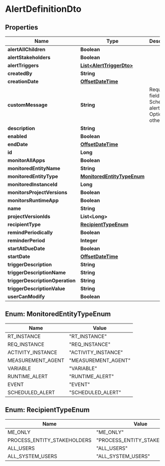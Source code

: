 
# AlertDefinitionDto

## Properties
Name | Type | Description | Notes
------------ | ------------- | ------------- | -------------
**alertAllChildren** | **Boolean** |  |  [optional]
**alertStakeholders** | **Boolean** |  |  [optional]
**alertTriggers** | [**List&lt;AlertTriggerDto&gt;**](AlertTriggerDto.md) |  | 
**createdBy** | **String** |  |  [optional]
**creationDate** | [**OffsetDateTime**](OffsetDateTime.md) |  |  [optional]
**customMessage** | **String** | Required field for Scheduled alerts, Optional for other types | 
**description** | **String** |  |  [optional]
**enabled** | **Boolean** |  |  [optional]
**endDate** | [**OffsetDateTime**](OffsetDateTime.md) |  |  [optional]
**id** | **Long** |  |  [optional]
**monitorAllApps** | **Boolean** |  |  [optional]
**monitoredEntityName** | **String** |  |  [optional]
**monitoredEntityType** | [**MonitoredEntityTypeEnum**](#MonitoredEntityTypeEnum) |  | 
**monitoredInstanceId** | **Long** |  |  [optional]
**monitorsProjectVersions** | **Boolean** |  |  [optional]
**monitorsRuntimeApp** | **Boolean** |  |  [optional]
**name** | **String** |  | 
**projectVersionIds** | **List&lt;Long&gt;** |  |  [optional]
**recipientType** | [**RecipientTypeEnum**](#RecipientTypeEnum) |  | 
**remindPeriodically** | **Boolean** |  |  [optional]
**reminderPeriod** | **Integer** |  |  [optional]
**startAtDueDate** | **Boolean** |  |  [optional]
**startDate** | [**OffsetDateTime**](OffsetDateTime.md) |  |  [optional]
**triggerDescription** | **String** |  |  [optional]
**triggerDescriptionName** | **String** |  |  [optional]
**triggerDescriptionOperation** | **String** |  |  [optional]
**triggerDescriptionValue** | **String** |  |  [optional]
**userCanModify** | **Boolean** |  |  [optional]


<a name="MonitoredEntityTypeEnum"></a>
## Enum: MonitoredEntityTypeEnum
Name | Value
---- | -----
RT_INSTANCE | &quot;RT_INSTANCE&quot;
REQ_INSTANCE | &quot;REQ_INSTANCE&quot;
ACTIVITY_INSTANCE | &quot;ACTIVITY_INSTANCE&quot;
MEASUREMENT_AGENT | &quot;MEASUREMENT_AGENT&quot;
VARIABLE | &quot;VARIABLE&quot;
RUNTIME_ALERT | &quot;RUNTIME_ALERT&quot;
EVENT | &quot;EVENT&quot;
SCHEDULED_ALERT | &quot;SCHEDULED_ALERT&quot;


<a name="RecipientTypeEnum"></a>
## Enum: RecipientTypeEnum
Name | Value
---- | -----
ME_ONLY | &quot;ME_ONLY&quot;
PROCESS_ENTITY_STAKEHOLDERS | &quot;PROCESS_ENTITY_STAKEHOLDERS&quot;
ALL_USERS | &quot;ALL_USERS&quot;
ALL_SYSTEM_USERS | &quot;ALL_SYSTEM_USERS&quot;




